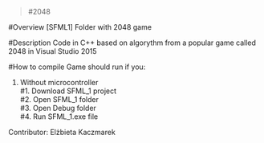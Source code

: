 >#2048


#Overview
[SFML1] Folder with 2048 game

#Description
Code in C++ based on algorythm from a popular game called 2048 in Visual Studio 2015

#How to compile
Game should run if you:<br/>
1. Without microcontroller<br/>
	#1. Download SFML_1 project <br/>
	#2. Open SFML_1 folder <br/>
	#3. Open Debug folder <br/>
	#4. Run SFML_1.exe file <br/>

Contributor: Elżbieta Kaczmarek

